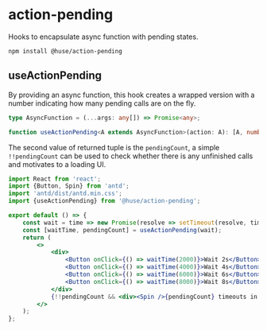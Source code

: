 # action-pending

Hooks to encapsulate async function with pending states.

```shell
npm install @huse/action-pending
```

## useActionPending

By providing an async function, this hook creates a wrapped version with a number indicating how many pending calls are on the fly.

```typescript
type AsyncFunction = (...args: any[]) => Promise<any>;

function useActionPending<A extends AsyncFunction>(action: A): [A, number]
```

The second value of returned tuple is the `pendingCount`, a simple `!!pendingCount` can be used to check whether there is any unfinished calls and motivates to a loading UI.

```jsx
import React from 'react';
import {Button, Spin} from 'antd';
import 'antd/dist/antd.min.css';
import {useActionPending} from '@huse/action-pending';

export default () => {
    const wait = time => new Promise(resolve => setTimeout(resolve, time));
    const [waitTime, pendingCount] = useActionPending(wait);
    return (
        <>
            <div>
                <Button onClick={() => waitTime(2000)}>Wait 2s</Button>
                <Button onClick={() => waitTime(4000)}>Wait 4s</Button>
                <Button onClick={() => waitTime(6000)}>Wait 6s</Button>
                <Button onClick={() => waitTime(8000)}>Wait 8s</Button>
            </div>
            {!!pendingCount && <div><Spin />{pendingCount} timeouts in the queue</div>}
        </>
    );
};
```
